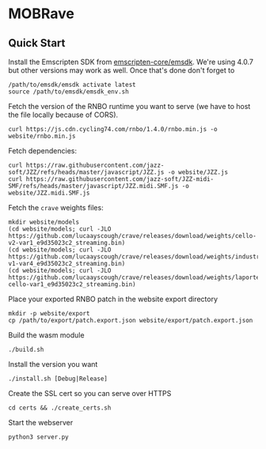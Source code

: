 # MOBRave

## Quick Start

Install the Emscripten SDK from
[emscripten-core/emsdk](https://github.com/emscripten-core/emsdk). We're using
4.0.7 but other versions may work as well. Once that's done don't forget to
```
/path/to/emsdk/emsdk activate latest
source /path/to/emsdk/emsdk_env.sh
```

Fetch the version of the RNBO runtime you want to serve (we have to host the
file locally because of CORS).
```
curl https://js.cdn.cycling74.com/rnbo/1.4.0/rnbo.min.js -o website/rnbo.min.js
```

Fetch dependencies:
```
curl https://raw.githubusercontent.com/jazz-soft/JZZ/refs/heads/master/javascript/JZZ.js -o website/JZZ.js
curl https://raw.githubusercontent.com/jazz-soft/JZZ-midi-SMF/refs/heads/master/javascript/JZZ.midi.SMF.js -o website/JZZ.midi.SMF.js
```

Fetch the `crave` weights files:
```
mkdir website/models
(cd website/models; curl -JLO https://github.com/lucaayscough/crave/releases/download/weights/cello-v2-var1_e9d35023c2_streaming.bin)
(cd website/models; curl -JLO https://github.com/lucaayscough/crave/releases/download/weights/industrial-v1-var4_e9d35023c2_streaming.bin)
(cd website/models; curl -JLO https://github.com/lucaayscough/crave/releases/download/weights/laporte-cello-var1_e9d35023c2_streaming.bin)
```

Place your exported RNBO patch in the website export directory
```
mkdir -p website/export
cp /path/to/export/patch.export.json website/export/patch.export.json
```

Build the wasm module
```
./build.sh
```

Install the version you want
```
./install.sh [Debug|Release]
```

Create the SSL cert so you can serve over HTTPS
```
cd certs && ./create_certs.sh
```

Start the webserver
```
python3 server.py
```
